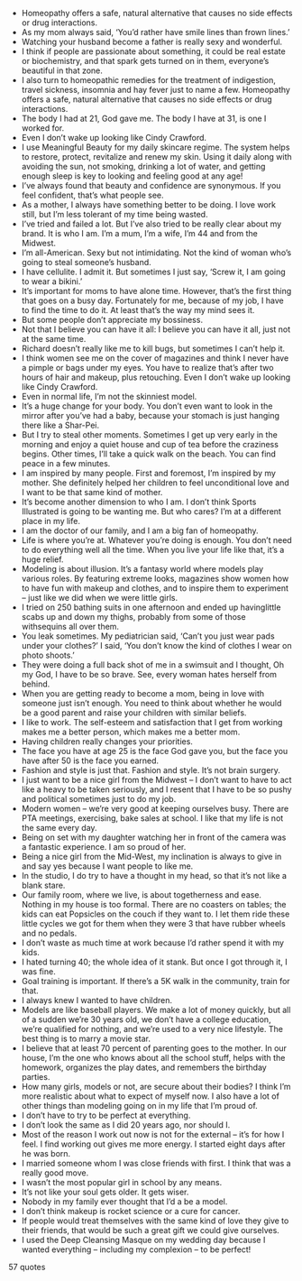  - Homeopathy offers a safe, natural alternative that causes no side effects or drug interactions.
 - As my mom always said, ‘You’d rather have smile lines than frown lines.’
 - Watching your husband become a father is really sexy and wonderful.
 - I think if people are passionate about something, it could be real estate or biochemistry, and that spark gets turned on in them, everyone’s beautiful in that zone.
 - I also turn to homeopathic remedies for the treatment of indigestion, travel sickness, insomnia and hay fever just to name a few. Homeopathy offers a safe, natural alternative that causes no side effects or drug interactions.
 - The body I had at 21, God gave me. The body I have at 31, is one I worked for.
 - Even I don’t wake up looking like Cindy Crawford.
 - I use Meaningful Beauty for my daily skincare regime. The system helps to restore, protect, revitalize and renew my skin. Using it daily along with avoiding the sun, not smoking, drinking a lot of water, and getting enough sleep is key to looking and feeling good at any age!
 - I’ve always found that beauty and confidence are synonymous. If you feel confident, that’s what people see.
 - As a mother, I always have something better to be doing. I love work still, but I’m less tolerant of my time being wasted.
 - I’ve tried and failed a lot. But I’ve also tried to be really clear about my brand. It is who I am. I’m a mum, I’m a wife, I’m 44 and from the Midwest.
 - I’m all-American. Sexy but not intimidating. Not the kind of woman who’s going to steal someone’s husband.
 - I have cellulite. I admit it. But sometimes I just say, ‘Screw it, I am going to wear a bikini.’
 - It’s important for moms to have alone time. However, that’s the first thing that goes on a busy day. Fortunately for me, because of my job, I have to find the time to do it. At least that’s the way my mind sees it.
 - But some people don’t appreciate my bossiness.
 - Not that I believe you can have it all: I believe you can have it all, just not at the same time.
 - Richard doesn’t really like me to kill bugs, but sometimes I can’t help it.
 - I think women see me on the cover of magazines and think I never have a pimple or bags under my eyes. You have to realize that’s after two hours of hair and makeup, plus retouching. Even I don’t wake up looking like Cindy Crawford.
 - Even in normal life, I’m not the skinniest model.
 - It’s a huge change for your body. You don’t even want to look in the mirror after you’ve had a baby, because your stomach is just hanging there like a Shar-Pei.
 - But I try to steal other moments. Sometimes I get up very early in the morning and enjoy a quiet house and cup of tea before the craziness begins. Other times, I’ll take a quick walk on the beach. You can find peace in a few minutes.
 - I am inspired by many people. First and foremost, I’m inspired by my mother. She definitely helped her children to feel unconditional love and I want to be that same kind of mother.
 - It’s become another dimension to who I am. I don’t think Sports Illustrated is going to be wanting me. But who cares? I’m at a different place in my life.
 - I am the doctor of our family, and I am a big fan of homeopathy.
 - Life is where you’re at. Whatever you’re doing is enough. You don’t need to do everything well all the time. When you live your life like that, it’s a huge relief.
 - Modeling is about illusion. It’s a fantasy world where models play various roles. By featuring extreme looks, magazines show women how to have fun with makeup and clothes, and to inspire them to experiment – just like we did when we were little girls.
 - I tried on 250 bathing suits in one afternoon and ended up havinglittle scabs up and down my thighs, probably from some of those withsequins all over them.
 - You leak sometimes. My pediatrician said, ‘Can’t you just wear pads under your clothes?’ I said, ‘You don’t know the kind of clothes I wear on photo shoots.’
 - They were doing a full back shot of me in a swimsuit and I thought, Oh my God, I have to be so brave. See, every woman hates herself from behind.
 - When you are getting ready to become a mom, being in love with someone just isn’t enough. You need to think about whether he would be a good parent and raise your children with similar beliefs.
 - I like to work. The self-esteem and satisfaction that I get from working makes me a better person, which makes me a better mom.
 - Having children really changes your priorities.
 - The face you have at age 25 is the face God gave you, but the face you have after 50 is the face you earned.
 - Fashion and style is just that. Fashion and style. It’s not brain surgery.
 - I just want to be a nice girl from the Midwest – I don’t want to have to act like a heavy to be taken seriously, and I resent that I have to be so pushy and political sometimes just to do my job.
 - Modern women – we’re very good at keeping ourselves busy. There are PTA meetings, exercising, bake sales at school. I like that my life is not the same every day.
 - Being on set with my daughter watching her in front of the camera was a fantastic experience. I am so proud of her.
 - Being a nice girl from the Mid-West, my inclination is always to give in and say yes because I want people to like me.
 - In the studio, I do try to have a thought in my head, so that it’s not like a blank stare.
 - Our family room, where we live, is about togetherness and ease. Nothing in my house is too formal. There are no coasters on tables; the kids can eat Popsicles on the couch if they want to. I let them ride these little cycles we got for them when they were 3 that have rubber wheels and no pedals.
 - I don’t waste as much time at work because I’d rather spend it with my kids.
 - I hated turning 40; the whole idea of it stank. But once I got through it, I was fine.
 - Goal training is important. If there’s a 5K walk in the community, train for that.
 - I always knew I wanted to have children.
 - Models are like baseball players. We make a lot of money quickly, but all of a sudden we’re 30 years old, we don’t have a college education, we’re qualified for nothing, and we’re used to a very nice lifestyle. The best thing is to marry a movie star.
 - I believe that at least 70 percent of parenting goes to the mother. In our house, I’m the one who knows about all the school stuff, helps with the homework, organizes the play dates, and remembers the birthday parties.
 - How many girls, models or not, are secure about their bodies? I think I’m more realistic about what to expect of myself now. I also have a lot of other things than modeling going on in my life that I’m proud of.
 - I don’t have to try to be perfect at everything.
 - I don’t look the same as I did 20 years ago, nor should I.
 - Most of the reason I work out now is not for the external – it’s for how I feel. I find working out gives me more energy. I started eight days after he was born.
 - I married someone whom I was close friends with first. I think that was a really good move.
 - I wasn’t the most popular girl in school by any means.
 - It’s not like your soul gets older. It gets wiser.
 - Nobody in my family ever thought that I’d a be a model.
 - I don’t think makeup is rocket science or a cure for cancer.
 - If people would treat themselves with the same kind of love they give to their friends, that would be such a great gift we could give ourselves.
 - I used the Deep Cleansing Masque on my wedding day because I wanted everything – including my complexion – to be perfect!

57 quotes